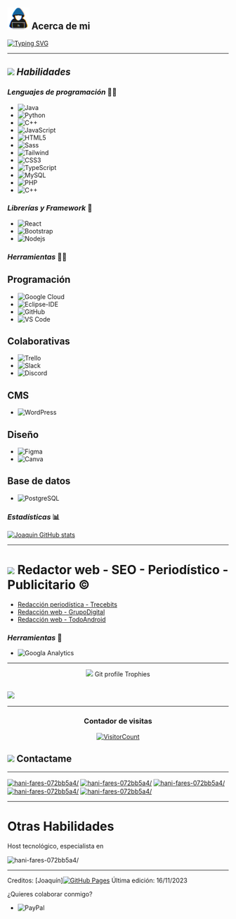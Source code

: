 ## <picture><img src = "https://github.com/0xAbdulKhalid/0xAbdulKhalid/raw/main/assets/mdImages/about_me.gif" width = 50px></picture> **Acerca de mi**

<a href="https://git.io/typing-svg"><img src="https://readme-typing-svg.demolab.com?font=Fira+Code&pause=1000&color=9691118A&random=false&width=435&lines=Hola%2C+%C2%BFC%C3%B3mo+est%C3%A1s%3F+;Me+llamo%3A+Jos%C3%A9+Joaqu%C3%ADn+Romero+Vargas,;pero+puedes+llamarme+Joaqu%C3%ADn....;Soy+Ingeniero+en+sistemas,;desarrollador+full+stack;+y+redactor+web+SEO;Gracias+por+visitar+mi+repositorio;Aqu%C3%AD+encontrar%C3%A1s+mis+proyectos;adem%C3%A1s%2C+de+informaci%C3%B3n+personal;Bienvenido+y+espero+lo+disfrutes!!!" alt="Typing SVG" /></a>

---
## <img src="https://media2.giphy.com/media/QssGEmpkyEOhBCb7e1/giphy.gif?cid=ecf05e47a0n3gi1bfqntqmob8g9aid1oyj2wr3ds3mg700bl&rid=giphy.gif" width ="25"><b> *Habilidades*</b>

### *Lenguajes de programación* 👨‍💻

- ![Java](https://img.shields.io/badge/-java-E34A86?style=flat-square&logo=java)
- ![Python](https://img.shields.io/badge/-Python-black?style=flat-square&logo=Python)
- ![C++](https://img.shields.io/badge/-C++-00599C?style=flat-square&logo=c)
- ![JavaScript](https://img.shields.io/badge/-JavaScript-black?style=flat-square&logo=javascript)
- ![HTML5](https://img.shields.io/badge/-HTML5-E34F26?style=flat-square&logo=html5&logoColor=white)
- ![Sass](https://img.shields.io/badge/-Sass-%23CC6699?style=flat-square&logo=sass&logoColor=ffffff)
- ![Tailwind](https://img.shields.io/badge/Tailwind_CSS-38B2AC?style=for-the-badge&logo=tailwind-css&logoColor=white)
- ![CSS3](https://img.shields.io/badge/-CSS3-1572B6?style=flat-square&logo=css3)
- ![TypeScript](https://img.shields.io/badge/-TypeScript-007ACC?style=flat-square&logo=typescript)
- ![MySQL](https://img.shields.io/badge/-MySQL-black?style=flat-square&logo=mysql)
- ![PHP](https://img.shields.io/badge/PHP-777BB4?style=for-the-badge&logo=php&logoColor=white)
- ![C++](https://img.shields.io/badge/C%2B%2B-00599C?style=for-the-badge&logo=c%2B%2B&logoColor=white)

### *Librerías y Framework* 🦾

- ![React](https://img.shields.io/badge/-React-black?style=flat-square&logo=react)
- ![Bootstrap](https://img.shields.io/badge/-Bootstrap-563D7C?style=flat-square&logo=bootstrap)
- ![Nodejs](https://img.shields.io/badge/-Nodejs-black?style=flat-square&logo=Node.js)

### *Herramientas* 🧑‍💻

## Programación
- ![Google Cloud](https://img.shields.io/badge/Google%20Cloud-black?style=flat-square&logo=google-cloud)
- ![Eclipse-IDE](http://img.shields.io/badge/-Eclipse-2C2255?style=flat-square&logo=eclipse&logoColor=ffffff)
- ![GitHub](https://img.shields.io/badge/-GitHub-181717?style=flat-square&logo=github)
- ![VS Code](http://img.shields.io/badge/-VS%20Code-007ACC?style=flat-square&logo=visual-studio-code&logoColor=ffffff)

## Colaborativas
- ![Trello](https://img.shields.io/badge/Trello-0052CC?style=for-the-badge&logo=trello&logoColor=white)
- ![Slack](https://img.shields.io/badge/Slack-4A154B?style=for-the-badge&logo=slack&logoColor=white)
- ![Discord](https://img.shields.io/badge/Discord-7289DA?style=for-the-badge&logo=discord&logoColor=white)

## CMS
- ![WordPress](https://img.shields.io/badge/Wordpress-21759B?style=for-the-badge&logo=wordpress&logoColor=white)

## Diseño
- ![Figma](https://img.shields.io/badge/Figma-F24E1E?style=for-the-badge&logo=figma&logoColor=white)
- ![Canva](https://img.shields.io/badge/Canva-%2300C4CC.svg?&style=for-the-badge&logo=Canva&logoColor=white)

## Base de datos
- ![PostgreSQL](https://img.shields.io/badge/PostgreSQL-316192?style=for-the-badge&logo=postgresql&logoColor=white)

### *Estadísticas* 📊

[![Joaquin GitHub stats](https://github-readme-stats.vercel.app/api?username=studjjrv&theme=highcontrast)](https://github.com/anuraghazra/github-readme-stats)

---

# <img src="https://media.giphy.com/media/v1.Y2lkPTc5MGI3NjExdWl0dzgxOGc2bXg2N3A5eXZxdTd0YXFhNDQ2aTIyZjlmdGt6OTcxayZlcD12MV9pbnRlcm5hbF9naWZfYnlfaWQmY3Q9Zw/Yfl7CS7vQqnebA69aH/giphy.gif" heigth="30px"> Redactor web - SEO - Periodístico - Publicitario ©️

- [Redacción periodística - Trecebits](https://www.trecebits.com/author/joaquinromero/)
- [Redacción web - GrupoDigital](https://grupodigital360.com/author/joaquin-romero/)
- [Redacción web - TodoAndroid](https://www.todoandroid360.com/author/joaquin-romero/)

### *Herramientas* 📝
- ![Googla Analytics](https://img.shields.io/badge/Google%20Analytics-E37400?style=for-the-badge&logo=google%20analytics&logoColor=white)

---

<p align="center"><img src="https://media.giphy.com/media/QaMcXSekUWx7aogAUr/giphy.gif" width="30" />&nbsp;Git profile Trophies</p><br>
<img src="https://github-profile-trophy.vercel.app/?username=OvinduWijethunge&theme=juicyfresh&no-bg=true" />

---

 <h3 align="center">Contador de visitas</h3>
<a align="center" href="https://profile-counter.glitch.me/{kajalkumari23}/count.svg">
  
 ![VisitorCount](https://profile-counter.glitch.me/{kajalkumari23}/count.svg)  
  
</a>


## <img src="https://media.giphy.com/media/RepZNFg82lSV5H5Bbi/giphy.gif" height="30px"> Contactame

---
<p align="left">
<a href="https://www.linkedin.com/in/ing-copy-jose-romero/" target="blank">
<img align="center" src="https://img.shields.io/badge/LinkedIn-0077B5?style=for-the-badge&logo=linkedin&logoColor=white" alt="hani-fares-072bb5a4/"/></a>

<a href="https://twitter.com/JJoaquinRomero" target="blank">
<img align="center" src="https://img.shields.io/badge/Twitter-1DA1F2?style=for-the-badge&logo=twitter&logoColor=white" alt="hani-fares-072bb5a4/"/></a>

<a href="https://www.instagram.com/j_joaquin_romero_v/" target="blank">
<img align="center" src="https://img.shields.io/badge/Instagram-E4405F?style=for-the-badge&logo=instagram&logoColor=white" alt="hani-fares-072bb5a4/"/></a>

<a href="mailto:jjoaquin.romero@gmail.com?Subject=Hola, vengo de Github" target="blank">
<img align="center" src="https://img.shields.io/badge/Gmail-D14836?style=for-the-badge&logo=gmail&logoColor=white" alt="hani-fares-072bb5a4/"/></a>

<a href="wa.me/584142276464" target="blank">
<img align="center" src="https://img.shields.io/badge/WhatsApp-25D366?style=for-the-badge&logo=whatsapp&logoColor=white" alt="hani-fares-072bb5a4/"/></a>
</p>

---

# Otras Habilidades

<p> Host tecnológico, especialista en</p> <img align="center" src="https://img.shields.io/badge/Zoom-2D8CFF?style=for-the-badge&logo=zoom&logoColor=white" alt="hani-fares-072bb5a4/"/>

---

Creditos: [Joaquín]<a href="#"><img alt="GitHub Pages" src="https://img.shields.io/badge/GitHub%20Pages-%23327FC7.svg?logo=github&logoColor=white"></a>
Última edición: 16/11/2023

¿Quieres colaborar conmigo?
- ![PayPal](https://img.shields.io/badge/PayPal-00457C?style=for-the-badge&logo=paypal&logoColor=white)




